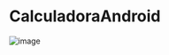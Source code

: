 # CalculadoraAndroid
![image](https://user-images.githubusercontent.com/57459718/123532332-0167fb00-d6d2-11eb-8a3d-4e3cb233bbba.png)
